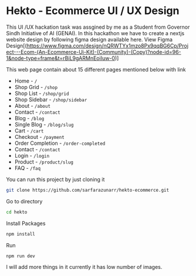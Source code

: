 # Hekto - Ecommerce UI / UX Design
This UI /UX hackation task was assgined by me as a Student from Governor Sindh Initiative of AI (GENAI). In this hackathon we have to create a nextjs website design by following figma design available here.
View Figma Design[(https://www.figma.com/design/nQRWTYx1mzo8Px9qqBG6Cp/Project---Ecom-(An-Ecommerce-Ui-Kit)-(Community)-(Copy)?node-id=96-1&node-type=frame&t=rBiL9gARMnEoiIuw-0)]

This web page contain about 15 different pages mentioned below with link
* Home - `/`
* Shop Grid - `/shop`
* Shop List - `/shop/grid`
* Shop Sidebar - `/shop/sidebar`
* About - `/about`
* Contact - `/contact`
* Blog - `/blog`
* Single Blog - `/blog/slug`
* Cart - `/cart`
* Checkout - `/payment`
* Order Completion - `/order-completed`
* Contact - `/contact`
* Login - `/login`
* Product - `/product/slug`
* FAQ - `/faq`

You can run this project by just cloning it 

```bash
git clone https://github.com/sarfarazunarr/hekto-ecommerce.git

```

Go to directory
```bash
cd hekto
```
Install Packages
```bash
npm install
```
Run
```bash
npm run dev
```

I will add more things in it currently it has low number of images.